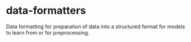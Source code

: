 # data-formatters
Data formatting for preparation of data into a structured format for models to learn from or for preprocessing.
